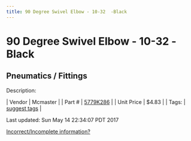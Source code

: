 ```yaml
---
title: 90 Degree Swivel Elbow - 10-32  -Black
---
```


# 90 Degree Swivel Elbow - 10-32  -Black
## Pneumatics / Fittings
Description: 	 

| Vendor | Mcmaster | 
| Part # | [5779K286](https://www.mcmaster.com/#5779K286) | 
| Unit Price | $4.83 | 
| Tags: | [suggest tags](https://docs.google.com/forms/d/e/1FAIpQLSeWyY8v3RgOty-MyWmh9U0iivNYN_molChYyS-0U-o-kOAv_g/viewform) | 

Last updated: Sun May 14 22:34:07 PDT 2017

 [Incorrect/Incomplete information?](https://docs.google.com/forms/d/e/1FAIpQLSeWyY8v3RgOty-MyWmh9U0iivNYN_molChYyS-0U-o-kOAv_g/viewform)